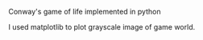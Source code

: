 Conway's game of life implemented in python

I used matplotlib to plot grayscale image of game world.

